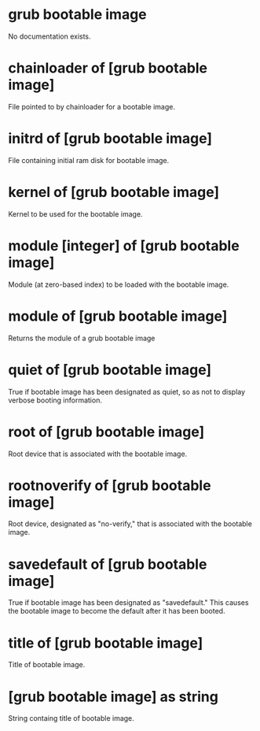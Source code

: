 # grub bootable image

No documentation exists.

# chainloader of [grub bootable image]

File pointed to by chainloader for a bootable image.

# initrd of [grub bootable image]

File containing initial ram disk for bootable image.

# kernel of [grub bootable image]

Kernel to be used for the bootable image.

# module [integer] of [grub bootable image]

Module (at zero-based index) to be loaded with the bootable image.

# module of [grub bootable image]

Returns the module of a grub bootable image

# quiet of [grub bootable image]

True if bootable image has been designated as quiet, so as not to display verbose booting information.

# root of [grub bootable image]

Root device that is associated with the bootable image.

# rootnoverify of [grub bootable image]

Root device, designated as &quot;no-verify,&quot; that is associated with the bootable image.

# savedefault of [grub bootable image]

True if bootable image has been designated as &quot;savedefault.&quot; This causes the bootable image to become the default after it has been booted.

# title of [grub bootable image]

Title of bootable image.

# [grub bootable image] as string

String containg title of bootable image.
